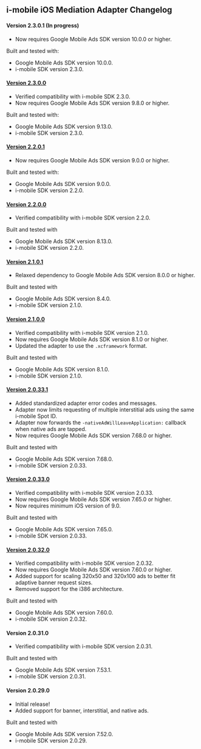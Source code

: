 ## i-mobile iOS Mediation Adapter Changelog

#### Version 2.3.0.1 (In progress)
- Now requires Google Mobile Ads SDK version 10.0.0 or higher.

Built and tested with:
- Google Mobile Ads SDK version 10.0.0.
- i-mobile SDK version 2.3.0.

#### [Version 2.3.0.0](https://dl.google.com/googleadmobadssdk/mediation/ios/imobile/IMobileAdapter-2.3.0.0.zip)
- Verified compatibility with i-mobile SDK 2.3.0.
- Now requires Google Mobile Ads SDK version 9.8.0 or higher.

Built and tested with:
- Google Mobile Ads SDK version 9.13.0.
- i-mobile SDK version 2.3.0.

#### [Version 2.2.0.1](https://dl.google.com/googleadmobadssdk/mediation/ios/imobile/IMobileAdapter-2.2.0.1.zip)
- Now requires Google Mobile Ads SDK version 9.0.0 or higher.

Built and tested with:
- Google Mobile Ads SDK version 9.0.0.
- i-mobile SDK version 2.2.0.

#### [Version 2.2.0.0](https://dl.google.com/googleadmobadssdk/mediation/ios/imobile/IMobileAdapter-2.2.0.0.zip)
- Verified compatibility with i-mobile SDK version 2.2.0.

Built and tested with
- Google Mobile Ads SDK version 8.13.0.
- i-mobile SDK version 2.2.0.

#### [Version 2.1.0.1](https://dl.google.com/googleadmobadssdk/mediation/ios/imobile/IMobileAdapter-2.1.0.1.zip)
- Relaxed dependency to Google Mobile Ads SDK version 8.0.0 or higher.

Built and tested with
- Google Mobile Ads SDK version 8.4.0.
- i-mobile SDK version 2.1.0.

#### [Version 2.1.0.0](https://dl.google.com/googleadmobadssdk/mediation/ios/imobile/IMobileAdapter-2.1.0.0.zip)
- Verified compatibility with i-mobile SDK version 2.1.0.
- Now requires Google Mobile Ads SDK version 8.1.0 or higher.
- Updated the adapter to use the `.xcframework` format.

Built and tested with
- Google Mobile Ads SDK version 8.1.0.
- i-mobile SDK version 2.1.0.

#### [Version 2.0.33.1](https://dl.google.com/googleadmobadssdk/mediation/ios/imobile/IMobileAdapter-2.0.33.1.zip)
- Added standardized adapter error codes and messages.
- Adapter now limits requesting of multiple interstitial ads using the same i-mobile Spot ID.
- Adapter now forwards the `-nativeAdWillLeaveApplication:` callback when native ads are tapped.
- Now requires Google Mobile Ads SDK version 7.68.0 or higher.

Built and tested with
- Google Mobile Ads SDK version 7.68.0.
- i-mobile SDK version 2.0.33.

#### [Version 2.0.33.0](https://dl.google.com/googleadmobadssdk/mediation/ios/imobile/IMobileAdapter-2.0.33.0.zip)
- Verified compatibility with i-mobile SDK version 2.0.33.
- Now requires Google Mobile Ads SDK version 7.65.0 or higher.
- Now requires minimum iOS version of 9.0.

Built and tested with
- Google Mobile Ads SDK version 7.65.0.
- i-mobile SDK version 2.0.33.

#### [Version 2.0.32.0](https://dl.google.com/googleadmobadssdk/mediation/ios/imobile/IMobileAdapter-2.0.32.0.zip)
- Verified compatibility with i-mobile SDK version 2.0.32.
- Now requires Google Mobile Ads SDK version 7.60.0 or higher.
- Added support for scaling 320x50 and 320x100 ads to better fit adaptive banner request sizes.
- Removed support for the i386 architecture.

Built and tested with
- Google Mobile Ads SDK version 7.60.0.
- i-mobile SDK version 2.0.32.

#### Version 2.0.31.0
- Verified compatibility with i-mobile SDK version 2.0.31.

Built and tested with
- Google Mobile Ads SDK version 7.53.1.
- i-mobile SDK version 2.0.31.

#### Version 2.0.29.0
- Initial release!
- Added support for banner, interstitial, and native ads.

Built and tested with
- Google Mobile Ads SDK version 7.52.0.
- i-mobile SDK version 2.0.29.
